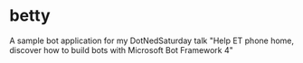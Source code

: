 # betty
A sample bot application for my DotNedSaturday talk "Help ET phone home, discover how to build bots with Microsoft Bot Framework 4"
